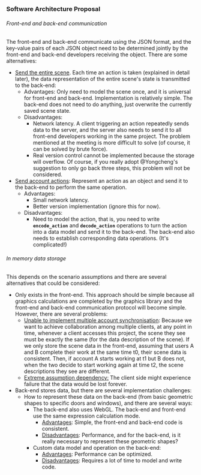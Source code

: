 ### Software Architecture Proposal

###### Front-end and back-end communication

The front-end and back-end communicate using the JSON format, and the key-value pairs of each JSON object need to be determined jointly by the front-end and back-end developers receiving the object. There are some alternatives:

- <u>Send the entire scene</u>. Each time an action is taken (explained in detail later), the data representation of the entire scene's state is transmitted to the back-end:
  - Advantages: Only need to model the scene once, and it is universal for front-end and back-end. Implementation is relatively simple. The back-end does not need to do anything, just overwrite the currently saved scene state.
  - Disadvantages:
    - Network latency. A client triggering an action repeatedly sends data to the server, and the server also needs to send it to all front-end developers working in the same project. The problem mentioned at the meeting is more difficult to solve (of course, it can be solved by brute force).
    - Real version control cannot be implemented because the storage will overflow. Of course, if you really adopt @Yongcheng's suggestion to only go back three steps, this problem will not be considered.
- <u>Send account actions</u>: Represent an action as an object and send it to the back-end to perform the same operation.
  - Advantages:
    - Small network latency.
    - Better version implementation (ignore this for now).
  - Disadvantages:
    - Need to model the action, that is, you need to write **`encode_action`** and **`decode_action`** operations to turn the action into a data model and send it to the back-end. The back-end also needs to establish corresponding data operations. (It's complicated!)



###### In memory data storage

This depends on the scenario assumptions and there are several alternatives that could be considered:

- Only exists in the front-end. This approach should be simple because all graphics calculations are completed by the graphics library and the front-end and back-end communication protocol will become simple. However, there are several problems:
  - <u>Unable to implement multiple account synchronisation</u>: Because we want to achieve collaboration among multiple clients, at any point in time, whenever a client accesses this project, the scene they see must be exactly the same (for the data description of the scene). If we only store the scene data in the front-end, assuming that users A and B complete their work at the same time t0, their scene data is consistent. Then, if account A starts working at t1 but B does not, when the two decide to start working again at time t2, the scene descriptions they see are different.
  - <u>Extreme assumption dependency:</u> The client side might experience failure that the data would be lost forever. 
- Back-end stores data, but there are several implementation challenges:
  - How to represent these data on the back-end (from basic geometric shapes to specific doors and windows), and there are several ways:
    - The back-end also uses WebGL. The back-end and front-end use the same expression calculation mode.
      - <u>Advantages</u>: Simple, the front-end and back-end code is consistent.
      - <u>Disadvantages</u>: Performance, and for the back-end, is it really necessary to represent these geometric shapes?
    - Custom data model and operation on the back-end:
      - <u>Advantages</u>: Performance can be optimized.
      - <u>Disadvantages</u>: Requires a lot of time to model and write code.

